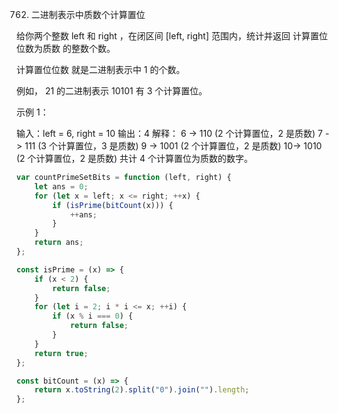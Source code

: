 762. 二进制表示中质数个计算置位

给你两个整数 left 和 right ，在闭区间 [left, right] 范围内，统计并返回 计算置位位数为质数 的整数个数。

计算置位位数 就是二进制表示中 1 的个数。

例如， 21 的二进制表示 10101 有 3 个计算置位。

示例 1：

输入：left = 6, right = 10
输出：4
解释：
6 -> 110 (2 个计算置位，2 是质数)
7 -> 111 (3 个计算置位，3 是质数)
9 -> 1001 (2 个计算置位，2 是质数)
10-> 1010 (2 个计算置位，2 是质数)
共计 4 个计算置位为质数的数字。

```js
var countPrimeSetBits = function (left, right) {
    let ans = 0;
    for (let x = left; x <= right; ++x) {
        if (isPrime(bitCount(x))) {
            ++ans;
        }
    }
    return ans;
};

const isPrime = (x) => {
    if (x < 2) {
        return false;
    }
    for (let i = 2; i * i <= x; ++i) {
        if (x % i === 0) {
            return false;
        }
    }
    return true;
};

const bitCount = (x) => {
    return x.toString(2).split("0").join("").length;
};
```

